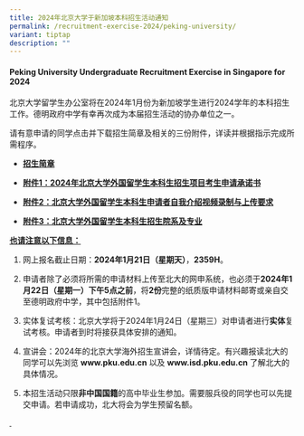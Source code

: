 ```yaml
---
title: 2024年北京大学于新加坡本科招生活动通知
permalink: /recruitment-exercise-2024/peking-university/
variant: tiptap
description: ""
---
```

<h4><strong>Peking University Undergraduate Recruitment Exercise in Singapore for 2024</strong></h4><p></p><p>北京大学留学生办公室将在2024年1月份为新加坡学生进行2024学年的本科招生工作。德明政府中学有幸再次成为本届招生活动的协办单位之一。</p><p></p><p>请有意申请的同学点击并下载招生简章及相关的三份附件，详读并根据指示完成所需程序。</p><ul data-tight="true" class="tight"><li><p><strong><a href="/files/2024_Peking_University_zhaosheng_jianzhang.pdf" rel="noopener noreferrer nofollow" target="_blank">招生简章</a></strong></p></li><li><p><strong><a href="/files/2014_1_Peking_University.pdf" rel="noopener noreferrer nofollow" target="_blank">附件1：2024年北京大学外国留学生本科生招生项目考生申请承诺书</a></strong></p></li><li><p><strong><a href="/files/2014_2_Peking_University.pdf" rel="noopener noreferrer nofollow" target="_blank">附件2：北京大学外国留学生本科生申请者自我介绍视频录制与上传要求</a></strong></p></li><li><p><strong><a href="/files/2014_3_Peking_University.pdf" rel="noopener noreferrer nofollow" target="_blank">附件3：北京大学外国留学生本科生招生院系及专业</a></strong></p><p></p></li></ul><p><strong><u>也请注意以下信息：</u></strong></p><ol data-tight="true" class="tight"><li><p>网上报名截止日期：<strong>2024年1月21日（星期天）</strong>，<strong>2359H</strong>。</p></li><li><p>申请者除了必须将所需的申请材料上传至北大的网申系统，也必须于<strong>2024年1月22日（星期一）下午5点之前</strong>，将<strong>2份</strong>完整的纸质版申请材料邮寄或亲自交至德明政府中学，其中包括附件1。</p></li><li><p>实体复试考核：北京大学将于2024年1月24日（星期三）对申请者进行<strong>实体</strong>复试考核。申请者到时将接获具体安排的通知。&nbsp;</p></li><li><p>宣讲会：2024年的北京大学海外招生宣讲会，详情待定。有兴趣报读北大的同学可以先浏览&nbsp;<strong><a rel="noopener noreferrer nofollow" target="_blank">www.pku.edu.cn</a></strong>&nbsp;以及&nbsp;<strong><a rel="noopener noreferrer nofollow" target="_blank">www.isd.pku.edu.cn</a></strong>&nbsp;了解北大的具体情况。</p></li><li><p>本招生活动只限<strong>非中国国籍</strong>的高中毕业生参加。需要服兵役的同学也可以先提交申请。若申请成功，北大将会为学生预留名额。</p></li></ol><p><strong><u>&nbsp;</u></strong></p><p>&nbsp;</p>